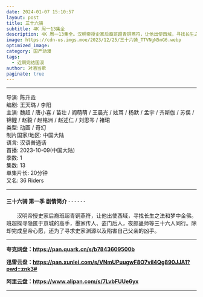 ```yaml
---
date: 2024-01-07 15:10:57
layout: post
title: 三十六骑
subtitle: 4K 周一13集全
description: 4K 周一13集全。汉明帝授史家后裔班超青铜燕符，让他出使西域，寻找长生之法和梦中金佛。班超探寻隐匿于京城的高手，墨家传人、盗门后人，夜郎蛊师等三十六人同行...
image: https://cdn-us.imgs.moe/2023/12/25/三十六骑_TTVNgN5mG6.webp
optimized_image: 
category: 国产动漫
tags:
  - 近期完结国漫
author: 对酒当歌
paginate: true
---
```


---

导演: 陈升垚  
编剧: 王天璐 / 李阳  
主演: 魏超 / 唐小喜 / 苗壮 / 阎萌萌 / 王晨光 / 妶耳 / 杨默 / 孟宇 / 齐斯伽 / 苏俣 / 锦鲤 / 赵毅 / 赵铭洲 / 赵述仁 / 刘思岑 / 褚珺  
类型: 动画 / 奇幻  
制片国家/地区: 中国大陆  
语言: 汉语普通话  
首播: 2023-10-09(中国大陆)  
季数: 1  
集数: 13  
单集片长: 20分钟  
又名: 36 Riders  

---

#### 三十六骑 第一季 剧情简介 · · · · · ·

　　汉明帝授史家后裔班超青铜燕符，让他出使西域，寻找长生之法和梦中金佛。班超探寻隐匿于京城的高手，墨家传人、盗门后人，夜郎蛊师等三十六人同行。除却完成皇帝心愿，还为了寻求史家渊源以及陷害自己父亲的凶手。

---

**夸克网盘：<https://pan.quark.cn/s/b7843609500b>**

**迅雷云盘：<https://pan.xunlei.com/s/VNmUPuugwF8O7viI4Qg890JJA1?pwd=znk3#>**

**阿里云盘：<https://www.alipan.com/s/7LvbFUUe6yx>**

---
